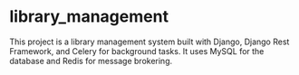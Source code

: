 # library_management
This project is a library management system built with Django, Django Rest Framework, and Celery for background tasks. It uses MySQL for the database and Redis for message brokering.

